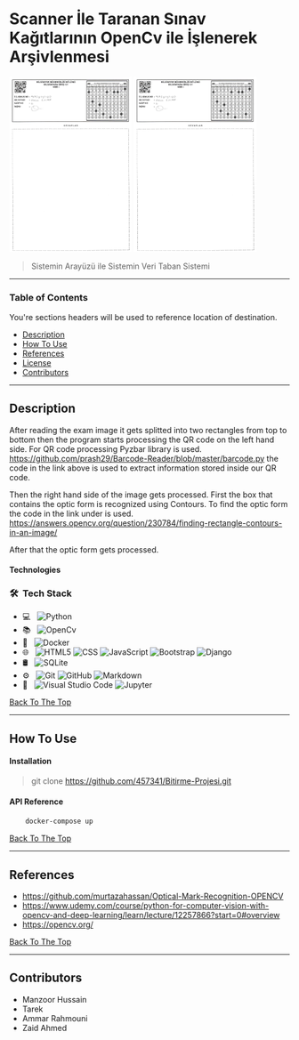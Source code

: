 # Scanner İle Taranan Sınav Kağıtlarının OpenCv ile İşlenerek Arşivlenmesi
<div>
    <tr>
        <td>
          <img src="KimlikNo Alinmasi\Photos\qr2-1.png" width="220" title="Sistem Arayüzü">
        </td>
        <td>
          <img src="KimlikNo Alinmasi\Photos\qr2-1.png"width="220" title="Veri Tabanı">
        </td>
    </tr>
</div>

> Sistemin Arayüzü ile Sistemin Veri Taban Sistemi

---

### Table of Contents
You're sections headers will be used to reference location of destination.

- [Description](#description)
- [How To Use](#how-to-use)
- [References](#references)
- [License](#license)
- [Contributors](#Contributors)

---

## Description

After reading the exam image it gets splitted into two rectangles from top to bottom then the program starts processing the QR code on the left hand side. For QR code processing Pyzbar library is used. https://github.com/prash29/Barcode-Reader/blob/master/barcode.py the code in the link above is used to extract information stored inside our QR code.

Then the right hand side of the image gets processed. First the box that contains the optic form is recognized using Contours. To find the optic form the code in the link under is used. https://answers.opencv.org/question/230784/finding-rectangle-contours-in-an-image/

After that the optic form gets processed.

#### Technologies

<h3> 🛠 &nbsp;Tech Stack</h3>

- 💻 &nbsp;
  ![Python](https://img.shields.io/badge/-Python-333333?style=flat&logo=python)
- 📚 &nbsp;
  ![OpenCv](https://img.shields.io/badge/-OpenCv-333333?style=flat&logo=openCv)
- 🚢 &nbsp;
  ![Docker](https://img.shields.io/badge/-Docker-333333?style=flat&logo=docker)
- 🌐 &nbsp;
  ![HTML5](https://img.shields.io/badge/-HTML5-333333?style=flat&logo=HTML5)
  ![CSS](https://img.shields.io/badge/-CSS-333333?style=flat&logo=CSS3&logoColor=1572B6)
  ![JavaScript](https://img.shields.io/badge/-JavaScript-333333?style=flat&logo=javascript)
  ![Bootstrap](https://img.shields.io/badge/-Bootstrap-333333?style=flat&logo=bootstrap&logoColor=563D7C)
  ![Django](https://img.shields.io/badge/-Django-333333?style=flat&logo=django)
- 🛢 &nbsp;
  ![SQLite](https://img.shields.io/badge/-SQLite-333333?style=flat&logo=sqlite)
- ⚙️ &nbsp;
  ![Git](https://img.shields.io/badge/-Git-333333?style=flat&logo=git)
  ![GitHub](https://img.shields.io/badge/-GitHub-333333?style=flat&logo=github)
  ![Markdown](https://img.shields.io/badge/-Markdown-333333?style=flat&logo=markdown)
- 🔧 &nbsp;
  ![Visual Studio Code](https://img.shields.io/badge/-Visual%20Studio%20Code-333333?style=flat&logo=visual-studio-code&logoColor=007ACC)
  ![Jupyter](https://img.shields.io/badge/-Jupyter-333333?style=flat&logo=jupyter)

[Back To The Top](#read-me-template)

---

## How To Use

#### Installation

>git clone https://github.com/457341/Bitirme-Projesi.git

#### API Reference

```html
    docker-compose up
```
[Back To The Top](#read-me-template)

---

## References
- https://github.com/murtazahassan/Optical-Mark-Recognition-OPENCV
- https://www.udemy.com/course/python-for-computer-vision-with-opencv-and-deep-learning/learn/lecture/12257866?start=0#overview
- https://opencv.org/

[Back To The Top](#read-me-template)

---

## Contributors
- Manzoor Hussain
- Tarek 
- Ammar Rahmouni
- Zaid Ahmed
